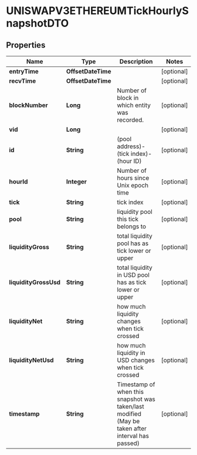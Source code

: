 

# UNISWAPV3ETHEREUMTickHourlySnapshotDTO



## Properties

| Name | Type | Description | Notes |
|------------ | ------------- | ------------- | -------------|
|**entryTime** | **OffsetDateTime** |  |  [optional] |
|**recvTime** | **OffsetDateTime** |  |  [optional] |
|**blockNumber** | **Long** | Number of block in which entity was recorded. |  [optional] |
|**vid** | **Long** |  |  [optional] |
|**id** | **String** | (pool address)-(tick index)-(hour ID) |  [optional] |
|**hourId** | **Integer** | Number of hours since Unix epoch time |  [optional] |
|**tick** | **String** | tick index |  [optional] |
|**pool** | **String** | liquidity pool this tick belongs to |  [optional] |
|**liquidityGross** | **String** | total liquidity pool has as tick lower or upper |  [optional] |
|**liquidityGrossUsd** | **String** | total liquidity in USD pool has as tick lower or upper |  [optional] |
|**liquidityNet** | **String** | how much liquidity changes when tick crossed |  [optional] |
|**liquidityNetUsd** | **String** | how much liquidity in USD changes when tick crossed |  [optional] |
|**timestamp** | **String** | Timestamp of when this snapshot was taken/last modified (May be taken after interval has passed) |  [optional] |



